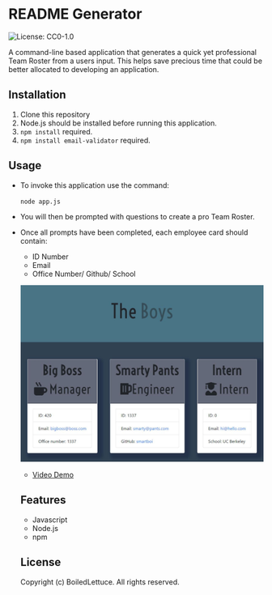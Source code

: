 
  # README Generator
  ![License: CC0-1.0](https://img.shields.io/badge/License-CC0_1.0-lightgrey.svg)

  A command-line based application that generates a quick yet professional Team Roster from a users input. This helps save precious time that could be better allocated to developing an application.

  ## Installation

  1. Clone this repository
  2. Node.js should be installed before running this application.
  3. `npm install` required.
  4. `npm install email-validator` required.
  
  ## Usage

  * To invoke this application use the command:

    `node app.js`

  * You will then be prompted with questions to create a pro Team Roster.
  
  * Once all prompts have been completed, each employee card should contain:
    * ID Number
    * Email
    * Office Number/ Github/ School

    ![Example Image](./Assets/Preview.JPG)

    * [Video Demo](https://drive.google.com/file/d/1ClmS3jqAvl9rUJ2rTpP0OZuGOvGprjtb/view?usp=sharing)

    ## Features

    * Javascript
    * Node.js
    * npm

    ## License

    Copyright (c) BoiledLettuce. All rights reserved.